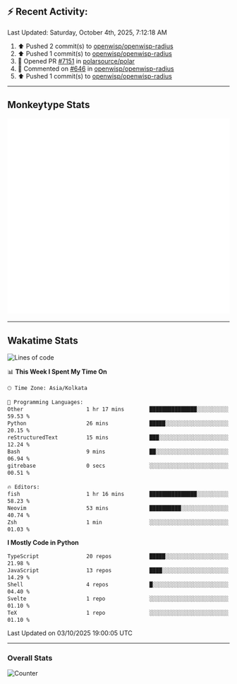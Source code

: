 ## :zap: Recent Activity:
<!--RECENT_ACTIVITY:last_update-->
Last Updated: Saturday, October 4th, 2025, 7:12:18 AM
<!--RECENT_ACTIVITY:last_update_end-->
<!--RECENT_ACTIVITY:start-->
1. ⬆️ Pushed 2 commit(s) to [openwisp/openwisp-radius](https://github.com/openwisp/openwisp-radius)<br>
2. ⬆️ Pushed 1 commit(s) to [openwisp/openwisp-radius](https://github.com/openwisp/openwisp-radius)<br>
3. 💪 Opened PR [#7151](https://github.com/polarsource/polar/pull/7151) in [polarsource/polar](https://github.com/polarsource/polar)<br>
4. 💬 Commented on [#646](https://github.com/openwisp/openwisp-radius/pull/646#discussion_r2400619569) in [openwisp/openwisp-radius](https://github.com/openwisp/openwisp-radius)<br>
5. ⬆️ Pushed 1 commit(s) to [openwisp/openwisp-radius](https://github.com/openwisp/openwisp-radius)<br>
<!--RECENT_ACTIVITY:end-->

---

## Monkeytype Stats
<a href="https://monkeytype.com/profile/dhanus">
  <img src="https://raw.githubusercontent.com/Dhanus3133/Dhanus3133/monkeytype/monkeytype-lb.svg" alt="Monkeytype Profile" />
</a>

---

## Wakatime Stats
<!--START_SECTION:waka-->
![Lines of code](https://img.shields.io/badge/From%20Hello%20World%20I%27ve%20Written-5.0%20million%20lines%20of%20code-blue)

📊 **This Week I Spent My Time On** 

```text
🕑︎ Time Zone: Asia/Kolkata

💬 Programming Languages: 
Other                    1 hr 17 mins        ███████████████░░░░░░░░░░   59.53 % 
Python                   26 mins             █████░░░░░░░░░░░░░░░░░░░░   20.15 % 
reStructuredText         15 mins             ███░░░░░░░░░░░░░░░░░░░░░░   12.24 % 
Bash                     9 mins              ██░░░░░░░░░░░░░░░░░░░░░░░   06.94 % 
gitrebase                0 secs              ░░░░░░░░░░░░░░░░░░░░░░░░░   00.51 % 

🔥 Editors: 
fish                     1 hr 16 mins        ███████████████░░░░░░░░░░   58.23 % 
Neovim                   53 mins             ██████████░░░░░░░░░░░░░░░   40.74 % 
Zsh                      1 min               ░░░░░░░░░░░░░░░░░░░░░░░░░   01.03 % 
```

**I Mostly Code in Python** 

```text
TypeScript               20 repos            █████░░░░░░░░░░░░░░░░░░░░   21.98 % 
JavaScript               13 repos            ████░░░░░░░░░░░░░░░░░░░░░   14.29 % 
Shell                    4 repos             █░░░░░░░░░░░░░░░░░░░░░░░░   04.40 % 
Svelte                   1 repo              ░░░░░░░░░░░░░░░░░░░░░░░░░   01.10 % 
TeX                      1 repo              ░░░░░░░░░░░░░░░░░░░░░░░░░   01.10 % 
```




 Last Updated on 03/10/2025 19:00:05 UTC
<!--END_SECTION:waka-->
---

### Overall Stats

<img src="https://moe-counter.glitch.me/get/@Dhanus3133?theme=asoul" alt="Counter" />
